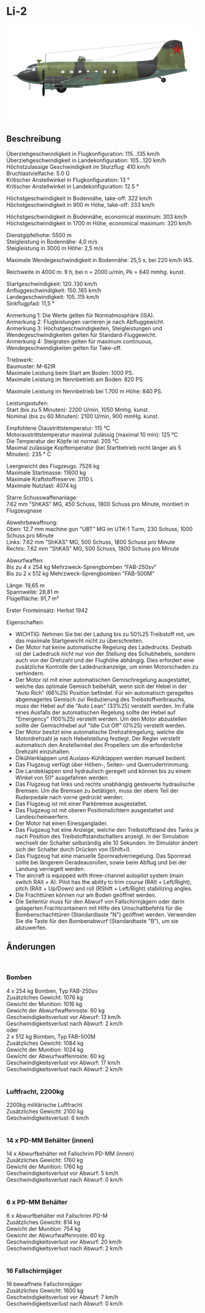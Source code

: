 # Li-2  
  
![li2](../images/li2.png)  
  
## Beschreibung  
  
Überziehgeschwindigkeit in Flugkonfiguration: 115...135 km/h  
Überziehgeschwindigkeit in Landekonfiguration: 105...120 km/h  
Höchstzulassige Geschwindigkeit im Sturzflug: 410 km/h  
Bruchlastvielfache: 5.0 G  
Kritischer Anstellwinkel in Flugkonfiguration: 13 °  
Kritischer Anstellwinkel in Landekonfiguration: 12.5 °  
  
Höchstgeschwindigkeit in Bodennähe, take-off: 322 km/h  
Höchstgeschwindigkeit in 900 m Höhe, take-off: 333 km/h  
  
Höchstgeschwindigkeit in Bodennähe, economical maximum: 303 km/h  
Höchstgeschwindigkeit in 1700 m Höhe, economical maximum: 320 km/h  
  
Dienstgipfelhohe: 5500 m  
Steigleistung in Bodennähe: 4,0 m/s  
Steigleistung in 3000 m Höhe: 2,5 m/s  
  
Maximale Wendegeschwindigkeit in Bodennähe: 25,5 s, bei 220 km/h IAS.  
  
Reichweite in 4000 m: 9 h, bei n = 2000 u/min, Pk = 640 mmhg. kunst.  
  
Startgeschwindigkeit: 120..130 km/h  
Anfluggeschwindigkeit: 150..165 km/h  
Landegeschwindigkeit: 105..115 km/h  
Sinkflugpfad: 11,5 °  
  
Anmerkung 1: Die Werte gelten für Normatmosphäre (ISA).  
Anmerkung 2: Flugleistungen varrieren je nach Abfluggewicht.  
Anmerkung 3: Höchstgeschwindigkeiten, Steigleistungen und Wendegeschwindigkeiten gelten für Standard-Fluggewicht.  
Anmerkung 4: Steigraten gelten für maximum continuous, Wendegeschwindigkeiten gelten für Take-off.  
  
Triebwerk:  
Baumuster: M-62IR  
Maximale Leistung beim Start am Boden: 1000 PS.  
Maximale Leistung im Nennbetrieb am Boden: 820 PS.  
  
Maximale Leistung im Nennbetrieb bei 1.700 m Höhe: 840 PS.  
  
Leistungsstufen:  
Start (bis zu 5 Minuten): 2200 U/min, 1050 Mmhg. kunst.  
Nominal (bis zu 60 Minuten): 2100 U/min, 900 mmHg. kunst.  
  
Empfohlene Ölaustrittstemperatur: 115 °C  
Motoraustrittstemperatur maximal zulässig (maximal 10 min): 125 °C  
Die Temperatur der Köpfe ist normal: 205 °C  
Maximal zulässige Kopftemperatur (bei Startbetrieb nicht länger als 5 Minuten): 235 ° C  
  
Leergewicht des Flugzeugs: 7526 kg  
Maximale Startmasse: 11600 kg  
Maximale Kraftstoffreserve: 3110 L  
Maximale Nutzlast: 4074 kg  
  
Starre Schusswaffenanlage:  
7.62 mm "ShKAS" MG, 450 Schuss, 1800 Schuss pro Minute, montiert in Flugzeugnase  
  
Abwehrbewaffnung:  
Oben: 12.7 mm machine gun "UBT" MG im UTK-1 Turm, 230 Schuss, 1000 Schuss pro Minute  
Links: 7.62 mm "ShKAS" MG, 500 Schuss, 1800 Schuss pro Minute  
Rechts: 7.62 mm "ShKAS" MG, 500 Schuss, 1800 Schuss pro Minute  
  
Abwurfwaffen:  
Bis zu 4 x 254 kg Mehrzweck-Sprengbomben "FAB-250sv"  
Bis zu 2 x 512 kg Mehrzweck-Sprengbomben "FAB-500M"  
  
Länge: 19,65 m  
Spannweite: 28,81 m  
Flügelfläche: 91,7 m²  
  
Erster Fronteinsatz: Herbst 1942  
  
Eigenschaften:  
- WICHTIG: Nehmen Sie bei der Ladung bis zu 50%25 Treibstoff mit, um das maximale Startgewicht nicht zu überschreiten.  
- Der Motor hat keine automatische Regelung des Ladedrucks. Deshalb ist der Ladedruck nicht nur von der Stellung des Schubhebels, sondern auch von der Drehzahl und der Flughöhe abhängig. Dies erfordert eine zusätzliche Kontrolle der Ladedruckanzeige, um einen Motorschaden zu verhindern.  
- Der Motor ist mit einer automatischen Gemischregelung ausgestattet, welche das optimale Gemisch beibehält, wenn sich der Hebel in der "Auto Rich" (66%25) Position befindet. Für ein automatisch geregeltes abgemagertes Gemisch zur Reduzierung des Treibstoffverbrauchs, muss der Hebel auf die "Auto Lean" (33%25) verstellt werden. Im Falle eines Ausfalls der automatischen Regelung sollte der Hebel auf "Emergency" (100%25) verstellt werden. Um den Motor abzustellen sollte der Gemischhebel auf "Idle Cut Off" (0%25) verstellt werden.  
- Der Motor besitzt eine automatische Drehzahlregelung, welche die Motordrehzahl je nach Hebelstellung festlegt. Der Regler verstellt automatisch den Anstellwinkel des Propellers um die erforderliche Drehzahl einzuhalten.  
- Ölkühlerklappen und Auslass-Kühlklappen werden manuell bedient.  
- Das Flugzeug verfügt über Höhen-, Seiten- und Querrudertrimmung.  
- Die Landeklappen sind hydraulisch geregelt und können bis zu einem Winkel von 50° ausgefahren werden.  
- Das Flugzeug hat links und rechts unabhängig gesteuerte hydraulische Bremsen. Um die Bremsen zu betätigen, muss der obere Teil der Ruderpedale nach vorne gedrückt werden.  
- Das Flugzeug ist mit einer Parkbremse ausgestattet.  
- Das Flugzeug ist mit oberen Positionslichtern ausgestattet und Landescheinwerfern.   
- Der Motor hat einen Einesganglader.  
- Das Flugzeug hat eine Anzeige, welche den Treibstoffstand des Tanks je nach Position des Treibstoffstandschalters anzeigt. In der Simulation wechselt der Schalter selbständig alle 10 Sekunden. Im Simulator ändert sich der Schalter durch Drücken von (Shift+I).  
- Das Flugzeug hat eine manuelle Spornradverriegelung. Das Spornrad sollte bei längerem Geradeausrollen, sowie beim Abflug und bei der Landung verriegelt werden.  
- The aircraft is equipped with three-channel autopilot system (main switch RAlt + A). Pilot has the ability to trim course (RAlt + Left/Right), pitch (RAlt + Up/Down) and roll (RShift + Left/Right) stabilizing angles.  
- Die Frachttüren können nur am Boden geöffnet werden.  
- Die Seitentür muss für den Abwurf von Fallschirmjägern oder darin gelagerten Frachtcontainern mit Hilfe des Umschaltbefehls für die Bombenschachttüren (Standardtaste "N") geöffnet werden. Verwenden Sie die Taste für den Bombenabwurf (Standardtaste "B"), um sie abzuwerfen.  
  
## Änderungen  
  ﻿
  
### Bomben  
  
4 x 254 kg Bomben, Typ FAB-250sv  
Zusätzliches Gewicht: 1076 kg  
Gewicht der Munition: 1016 kg  
Gewicht der Abwurfwaffenroste: 60 kg  
Geschwindigkeitsverlust vor Abwurf: 13 km/h  
Geschwindigkeitsverlust nach Abwurf: 2 km/h  
oder  
2 x 512 kg Bomben, Typ FAB-500M  
Zusätzliches Gewicht: 1084 kg  
Gewicht der Munition: 1024 kg  
Gewicht der Abwurfwaffenroste: 60 kg  
Geschwindigkeitsverlust vor Abwurf: 17 km/h  
Geschwindigkeitsverlust nach Abwurf: 2 km/h  
  ﻿
  
### Luftfracht, 2200kg  
  
2200kg militärische Luftfracht  
Zusätzliches Gewicht: 2100 kg  
Geschwindigkeitsverlust: 6 km/h  
  ﻿
  
### 14 x PD-MM Behälter (innen)  
  
14 x Abwurfbehälter mit Fallschrim PD-MM (innen)  
Zusätzliches Gewicht: 1760 kg  
Gewicht der Munition: 1760 kg  
Geschwindigkeitsverlust vor Abwurf: 5 km/h  
Geschwindigkeitsverlust nach Abwurf: 0 km/h  
  ﻿
  
### 6 x PD-MM Behälter  
  
6 x Abwurfbehälter mit Fallschrim PD-M  
Zusätzliches Gewicht: 814 kg  
Gewicht der Munition: 754 kg  
Gewicht der Abwurfwaffenroste: 60 kg  
Geschwindigkeitsverlust vor Abwurf: 20 km/h  
Geschwindigkeitsverlust nach Abwurf: 2 km/h  
  ﻿
  
### 16 Fallschirmjäger  
  
16 bewaffnete Fallschirmjäger  
Zusätzliches Gewicht: 1600 kg  
Geschwindigkeitsverlust vor Abwurf: 7 km/h  
Geschwindigkeitsverlust nach Abwurf: 0 km/h  